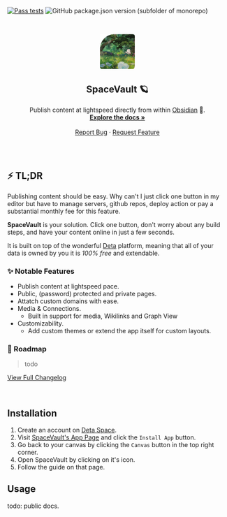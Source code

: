 [![Pass tests](https://github.com/MaximilianHeidenreich/SpaceVault/actions/workflows/on-pll-request.yml/badge.svg?branch=main)](https://github.com/MaximilianHeidenreich/PingBack/actions/workflows/on-pll-request.yml)
![GitHub package.json version (subfolder of monorepo)](https://img.shields.io/github/package-json/v/MaximilianHeidenreich/SpaceVault?filename=package.json&style=flat)

<!-- PROJECT LOGO -->
<br />
<p align="center">
  <a href="https://github.com/MaximilianHeidenreich/SpaceVault">
    <img src="https://github.com/MaximilianHeidenreich/SpaceVault/blob/main/assets/v1_icon_deta.png?raw=true" alt="SpaceVault Logo" width="80" height="80">
  </a>

<h2 align="center">SpaceVault 🪐</h2>

<p align="center">
    Publish content at lightspeed directly from within <a href="https://obsidian.md/">Obsidian</a> 🚀</a>.
    <br />
    <a href="https://github.com/MaximilianHeidenreich/SpaceVault"><strong>Explore the docs »</strong></a>
    <br />
    <br />
    <a href="https://github.com/MaximilianHeidenreich/SpaceVault/issues">Report Bug</a>
    ·
    <a href="https://github.com/MaximilianHeidenreich/SpaceVault/issues">Request Feature</a>
  </p>
</p>

<br><br>

<!-- ABOUT THE PROJECT -->

## ⚡️ TL;DR

Publishing content should be easy. Why can't I just click one button in my editor but have to manage servers, github repos, deploy action or pay a substantial monthly fee for this feature.

<b>SpaceVault</b> is your solution. Click one button, don't worry about any build steps, and have your content online in just a few seconds.

It is built on top of the wonderful [Deta](https://deta.space) platform, meaning that all of your data is owned by you it is *100% free* and extendable.

### ✨ Notable Features
- Publish content at lightspeed pace.
- Public, (password) protected and private pages.
- Attatch custom domains with ease.
- Media & Connections.
  - Built in support for media, Wikilinks and Graph View
- Customizability.
  - Add custom themes or extend the app itself for custom layouts.

### 🚧 Roadmap
> todo

[View Full Changelog](https://github.com/MaximilianHeidenreich/SpaceVault/blob/main/Changelog.md)

<br>

<!-- Installation -->

## Installation

1. Create an account on [Deta Space](https://deta.space).
2. Visit [SpaceVault's App Page](https://deta.space/discovery/@maximilianheidenreich/spacevault) and click the `Install App` button.
3. Go back to your canvas by clicking the `Canvas` button in the top right corner.
4. Open SpaceVault by clicking on it's icon.
5. Follow the guide on that page.

<!-- USAGE -->

## Usage

todo: public docs.
